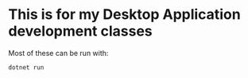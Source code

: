 # This is for my Desktop Application development classes

Most of these can be run with:
```sh
dotnet run
```